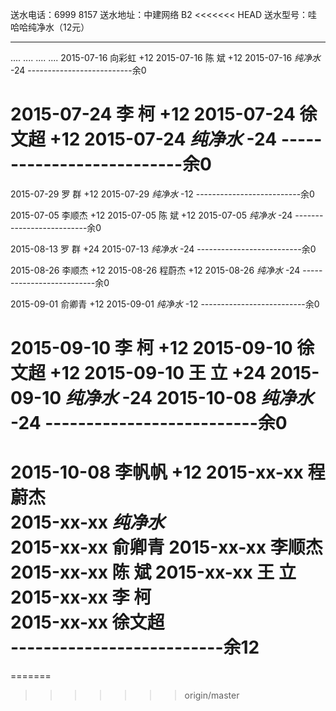送水电话：6999 8157
送水地址：中建网络 B2
<<<<<<< HEAD
送水型号：哇哈哈纯净水（12元）

---------------------------
....
....
....
....
2015-07-16  向彩虹   +12
2015-07-16  陈  斌   +12
2015-07-16 *纯净水*  -24
--------------------------余0

2015-07-24  李  柯   +12
2015-07-24  徐文超   +12
2015-07-24 *纯净水*  -24
--------------------------余0
================================

2015-07-29  罗  群   +12
2015-07-29 *纯净水*  -12
--------------------------余0

2015-07-05  李顺杰   +12
2015-07-05  陈  斌   +12
2015-07-05 *纯净水*  -24
--------------------------余0

2015-08-13  罗  群   +24
2015-07-13 *纯净水*  -24
--------------------------余0

2015-08-26  李顺杰   +12
2015-08-26  程蔚杰   +12
2015-08-26 *纯净水*  -24
--------------------------余0

2015-09-01  俞卿青   +12
2015-09-01 *纯净水*  -12 
--------------------------余0

2015-09-10  李  柯   +12
2015-09-10  徐文超   +12
2015-09-10  王  立   +24
2015-09-10 *纯净水*  -24 
2015-10-08 *纯净水*  -24 
--------------------------余0
================================

2015-10-08  李帆帆   +12
2015-xx-xx  程蔚杰  
2015-xx-xx *纯净水*   
2015-xx-xx  俞卿青 
2015-xx-xx  李顺杰 
2015-xx-xx  陈  斌 
2015-xx-xx  王  立  
2015-xx-xx  李  柯  
2015-xx-xx  徐文超  
--------------------------余12
============================
=======
>>>>>>> origin/master
